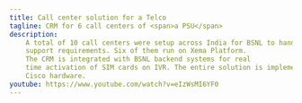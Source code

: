 ```yaml
---
title: Call center solution for a Telco
tagline: CRM for 6 call centers of <span>a PSU</span>
description:
    A total of 10 call centers were setup across India for BSNL to handle customer 
    support requirements. Six of them run on Xema Platform. 
    The CRM is integrated with BSNL backend systems for real 
    time activation of SIM cards on IVR. The entire solution is implemented using 
    Cisco hardware.
youtube: https://www.youtube.com/watch?v=eIzWsMI6YF0
---
```

